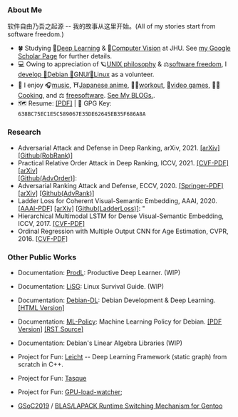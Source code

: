 <!--
<a href="https://github.com/cdluminate">
  <img align="center" alt="GitHub Stats" src="https://github-readme-stats.vercel.app/api?username=cdluminate&show_icons=true&include_all_commits=true" />
</a>
<a href="https://github.com/cdluminate">
  <img align="center" alt="Top Langs" src="https://github-readme-stats.vercel.app/api/top-langs/?username=cdluminate&layout=compact" />
</a>
-->

### About Me

软件自由乃吾之起源 -- 我的故事从这里开始。(All of my stories start from software freedom.)

- 🍀 Studying 🧠[Deep Learning](https://en.wikipedia.org/wiki/Deep_learning) & 👀[Computer Vision](https://en.wikipedia.org/wiki/Computer_vision) at JHU. See [my Google Scholar Page](https://scholar.google.com/citations?user=BVIO95UAAAAJ) for further details.
- 💻 Owing to appreciation of 🪐[UNIX philosophy](http://catb.org/%7Eesr/writings/taoup/) & ⚖️[software freedom](https://www.gnu.org/philosophy/free-sw.en.html), I [develop 🍥Debian 🐂GNU/🐧Linux](https://qa.debian.org/developer.php?login=lumin) as a volunteer.
- 🐬 I enjoy 🎧[music](blog/music.md), ⛩[Japanese anime](blog/anime.md), 🏃🏻[workout](blog/workout.md), 🎨[video games](blog/games.md), 🧑‍🍳[Cooking](blog/cooking.md), and ⚖️ [freesoftware](blog/foss.md). [See My BLOGs.](blog/index.md).
- 🗺️ Resume: [[PDF]](assets/cv.pdf) | 🔑 GPG Key: `638BC75EC1E5C589067E35DE62645EB35F686A8A`

### Research

* Adversarial Attack and Defense in Deep Ranking, arXiv, 2021.
[[arXiv]](https://arxiv.org/abs/2106.03614)
[[Github(RobRank)]](https://cdluminate.github.io/robrank/)
* Practical Relative Order Attack in Deep Ranking, ICCV, 2021.
[[CVF-PDF]](https://openaccess.thecvf.com/content/ICCV2021/html/Zhou_Practical_Relative_Order_Attack_in_Deep_Ranking_ICCV_2021_paper.html)
[[arXiv]](https://arxiv.org/abs/2103.05248)  
[[Github(AdvOrder)]](https://github.com/cdluminate/advorder): 
* Adversarial Ranking Attack and Defense, ECCV, 2020.
[[Springer-PDF]](https://link.springer.com/chapter/10.1007%2F978-3-030-58568-6_46)
[[arXiv]](https://arxiv.org/abs/2002.11293)
[[Github(AdvRank)]](https://cdluminate.github.io/advrank/)
* Ladder Loss for Coherent Visual-Semantic Embedding, AAAI, 2020.
[[AAAI-PDF]](https://ojs.aaai.org//index.php/AAAI/article/view/7006)
[[arXiv]](https://arxiv.org/abs/1911.07528)
[[Github(LadderLoss)]](https://github.com/cdluminate/ladderloss): "
* Hierarchical Multimodal LSTM for Dense Visual-Semantic Embedding, ICCV, 2017.
[[CVF-PDF]](https://openaccess.thecvf.com/content_iccv_2017/html/Niu_Hierarchical_Multimodal_LSTM_ICCV_2017_paper.html) 
* Ordinal Regression with Multiple Output CNN for Age Estimation, CVPR, 2016.
[[CVF-PDF]](https://www.cv-foundation.org/openaccess/content_cvpr_2016/html/Niu_Ordinal_Regression_With_CVPR_2016_paper.html)  

### Other Public Works

- Documentation: [ProdL](https://github.com/cdluminate/ProdL): Productive Deep Learner. (WIP)
- Documentation: [LiSG](https://github.com/cdluminate/LiSG): Linux Survival Guide. (WIP)
- Documentation: [Debian-DL](https://github.com/cdluminate/debian-dl): Debian Development & Deep Learning. [[HTML Version]](https://people.debian.org/~lumin/debian-dl.html)
- Documentation: [ML-Policy](https://salsa.debian.org/deeplearning-team/ml-policy): Machine Learning Policy for Debian. [[PDF Version]](https://salsa.debian.org/lumin/ml-policy/blob/master/ML-Policy.pdf) [[RST Source]](https://salsa.debian.org/lumin/ml-policy/raw/master/ML-Policy.rst)  
- Documentation: Debian\'s Linear Algebra Libraries (WIP)

- Project for Fun: [Leicht](https://github.com/cdluminate/leicht) -- Deep Learning Framework (static graph) from scratch in C++.
- Project for Fun: [Tasque](https://github.com/cdluminate/tasque)
- Project for Fun: [GPU-load-watcher](https://github.com/cdluminate/gpu-load-watcher);
- [GSoC2019](https://summerofcode.withgoogle.com/projects/#6268942782300160) / [BLAS/LAPACK Runtime Switching Mechanism for Gentoo](https://wiki.gentoo.org/wiki/Blas-lapack-switch)   

